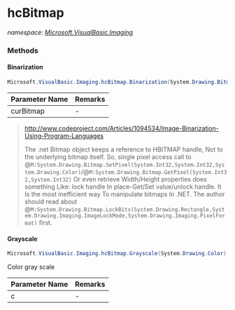 ﻿# hcBitmap
_namespace: [Microsoft.VisualBasic.Imaging](./index.md)_





### Methods

#### Binarization
```csharp
Microsoft.VisualBasic.Imaging.hcBitmap.Binarization(System.Drawing.Bitmap@,Microsoft.VisualBasic.Imaging.hcBitmap.BinarizationStyles)
```


|Parameter Name|Remarks|
|--------------|-------|
|curBitmap|-|

> 
>  http://www.codeproject.com/Articles/1094534/Image-Binarization-Using-Program-Languages
>  
>  The .net Bitmap object keeps a reference to HBITMAP handle, Not to the underlying bitmap itself.
>  So, single pixel access call to @``M:System.Drawing.Bitmap.SetPixel(System.Int32,System.Int32,System.Drawing.Color)``/@``M:System.Drawing.Bitmap.GetPixel(System.Int32,System.Int32)`` Or 
>  even retrieve Width/Height properties does something Like: 
>  lock handle In place-Get/Set value/unlock handle. It Is the most inefficient way To manipulate bitmaps In .NET. 
>  The author should read about @``M:System.Drawing.Bitmap.LockBits(System.Drawing.Rectangle,System.Drawing.Imaging.ImageLockMode,System.Drawing.Imaging.PixelFormat)`` first.
>  

#### Grayscale
```csharp
Microsoft.VisualBasic.Imaging.hcBitmap.Grayscale(System.Drawing.Color)
```
Color gray scale

|Parameter Name|Remarks|
|--------------|-------|
|c|-|



